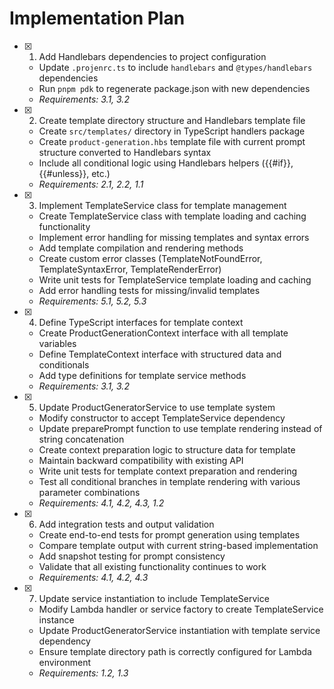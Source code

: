 # Implementation Plan

- [x] 1. Add Handlebars dependencies to project configuration

  - Update `.projenrc.ts` to include `handlebars` and `@types/handlebars` dependencies
  - Run `pnpm pdk` to regenerate package.json with new dependencies
  - _Requirements: 3.1, 3.2_

- [x] 2. Create template directory structure and Handlebars template file

  - Create `src/templates/` directory in TypeScript handlers package
  - Create `product-generation.hbs` template file with current prompt structure converted to Handlebars syntax
  - Include all conditional logic using Handlebars helpers ({{#if}}, {{#unless}}, etc.)
  - _Requirements: 2.1, 2.2, 1.1_

- [x] 3. Implement TemplateService class for template management

  - Create TemplateService class with template loading and caching functionality
  - Implement error handling for missing templates and syntax errors
  - Add template compilation and rendering methods
  - Create custom error classes (TemplateNotFoundError, TemplateSyntaxError, TemplateRenderError)
  - Write unit tests for TemplateService template loading and caching
  - Add error handling tests for missing/invalid templates
  - _Requirements: 5.1, 5.2, 5.3_

- [x] 4. Define TypeScript interfaces for template context

  - Create ProductGenerationContext interface with all template variables
  - Define TemplateContext interface with structured data and conditionals
  - Add type definitions for template service methods
  - _Requirements: 3.1, 3.2_

- [x] 5. Update ProductGeneratorService to use template system

  - Modify constructor to accept TemplateService dependency
  - Update preparePrompt function to use template rendering instead of string concatenation
  - Create context preparation logic to structure data for template
  - Maintain backward compatibility with existing API
  - Write unit tests for template context preparation and rendering
  - Test all conditional branches in template rendering with various parameter combinations
  - _Requirements: 4.1, 4.2, 4.3, 1.2_

- [x] 6. Add integration tests and output validation

  - Create end-to-end tests for prompt generation using templates
  - Compare template output with current string-based implementation
  - Add snapshot testing for prompt consistency
  - Validate that all existing functionality continues to work
  - _Requirements: 4.1, 4.2, 4.3_

- [x] 7. Update service instantiation to include TemplateService
  - Modify Lambda handler or service factory to create TemplateService instance
  - Update ProductGeneratorService instantiation with template service dependency
  - Ensure template directory path is correctly configured for Lambda environment
  - _Requirements: 1.2, 1.3_
